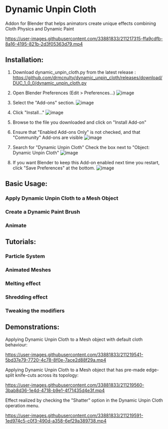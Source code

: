 # Dynamic Unpin Cloth
Addon for Blender that helps animators create unique effects combining Cloth Physics and Dynamic Paint


https://user-images.githubusercontent.com/33881833/211217315-ffa9cdfb-8a16-4195-821b-2d3f05363d79.mp4

## Installation:
1. Download dynamic_unpin_cloth.py from the latest release : https://github.com/drmcnulty/dynamic_unpin_cloth/releases/download/DUC_1_0_0/dynamic_unpin_cloth.py
1. Open Blender Preferences (Edit > Preferences...) ![image](https://user-images.githubusercontent.com/33881833/211224843-d5b430ea-f382-4925-8bc5-d49a710d9b96.png)

1. Select the "Add-ons" section. ![image](https://user-images.githubusercontent.com/33881833/211224866-f857d650-aada-4269-ad16-b4d4be8448fb.png)

1. Click "Install..." ![image](https://user-images.githubusercontent.com/33881833/211224877-794aff1e-bcae-4383-9cac-352b15c80b53.png)

1. Browse to the file you downloaded and click on "Install Add-on"
1. Ensure that "Enabled Add-ons Only" is not checked, and that "Community" Add-ons are visible ![image](https://user-images.githubusercontent.com/33881833/211224899-420617ed-e0ec-4a0d-8472-a32772ad9448.png)
1. Search for "Dynamic Unpin Cloth" Check the box next to "Object: Dynamic Unpin Cloth" ![image](https://user-images.githubusercontent.com/33881833/211224952-17c86732-5ce1-4101-8a78-847a9682d2dd.png)
1. If you want Blender to keep this Add-on enabled next time you restart, click "Save Preferences" at the bottom.
![image](https://user-images.githubusercontent.com/33881833/211224759-dcf3b111-d494-4854-b11e-daa95aa4f342.png)

## Basic Usage:
### Apply Dynamic Unpin Cloth to a Mesh Object
### Create a Dynamic Paint Brush
### Animate

## Tutorials:
### Particle System
### Animated Meshes
### Melting effect
### Shredding effect
### Tweaking the modifiers

## Demonstrations:

Applying Dynamic Unpin Cloth to a Mesh object with default cloth behaviour:

https://user-images.githubusercontent.com/33881833/211219541-5bd37e79-7720-4c78-8f0e-7ace2d88f29a.mp4




Applying Dynamic Unpin Cloth to a Mesh object that has pre-made edge-split knife-cuts across its topology:

https://user-images.githubusercontent.com/33881833/211219560-3bab8d36-1e4d-4718-b9e1-4f71435d4e3f.mp4



Effect realized by checking the "Shatter" option in the Dynamic Unpin Cloth operation menu.

https://user-images.githubusercontent.com/33881833/211219591-1ed974c5-c0f3-490d-a358-6ef29a389738.mp4

